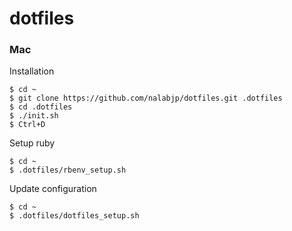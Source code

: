dotfiles
========

### Mac

Installation

    $ cd ~
    $ git clone https://github.com/nalabjp/dotfiles.git .dotfiles
    $ cd .dotfiles
    $ ./init.sh
    $ Ctrl+D

Setup ruby

    $ cd ~
    $ .dotfiles/rbenv_setup.sh

Update configuration

    $ cd ~
    $ .dotfiles/dotfiles_setup.sh
